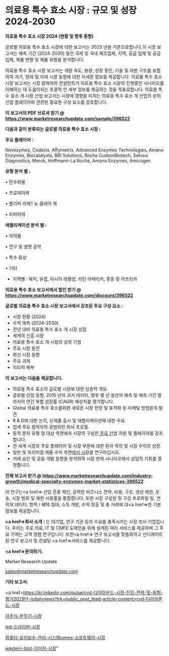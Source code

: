 # 의료용 특수 효소 시장 : 규모 및 성장 2024-2030

<strong>의료용 특수 효소 시장 2024 (현황 및 향후 동향)</strong>

글로벌 의료용 특수 효소 시장에 대한 보고서는 2023 년을 기준으로합니다.이 시장 보고서는 예측 기간 (2024-2030) 동안 국제 및 국내 제조업체, 지역, 공급 업체 및 공급 업체, 제품 변형 및 제품 유형을 분석합니다.

의료용 특수 효소 시장 보고서는 개발 속도, 용량, 성장 동인, 기술 및 자본 구조를 포함하여 과거, 현재 및 미래 시장 동향에 대한 자세한 정보를 제공합니다. 의료용 특수 효소 시장 보고서는 시장 참여자와 컨설턴트가 의료용 특수 효소 시장의 진행중인 시나리오를 이해하는 데 도움이되는 포괄적 인 세부 정보를 제공하는 것을 목표로합니다. 의료용 특수 효소 개 시장 산업 보고서는 시장에 영향을 미치는 의료용 특수 효소 개 산업의 상위 산업 플레이어와 관련된 중요한 구성 요소를 강조합니다.



<strong>이 보고서의 PDF 브로셔 받기 @ <a href=https://www.marketresearchupdate.com/sample/396522>https://www.marketresearchupdate.com/sample/396522</a></strong>



<strong>다음과 같이 분류되는 글로벌 의료용 특수 효소 시장 :</strong>



<strong>주요 플레이어 :</strong>

Novozymes, Codexis, Affymetrix, Advanced Enzymes Technologies, Amano Enzymes, Biocatalysts, BBI Solutions, Roche CustomBiotech, Sekisui Diagnostics, Merck, Hoffmann-La Roche, Amano Enzymes, Amicogen



<strong>유형 분석 별 :</strong>

• 탄수화물

• 프로테아제

• 폴리머 라제? 뉴 클레아 제

• 리파아제



<strong>애플리케이션 분석 별 :</strong>

• 의약품

• 연구 및 생명 공학

• 특수 증상

• 기타

<ul>
  <li>지역별 : 북미, 유럽, 아시아 태평양, 라틴 아메리카, 중동 및 아프리카</li>
</ul>


<strong>의료용 특수 효소 보고서에서 할인 받기 @ <a href=https://www.marketresearchupdate.com/discount/396522>https://www.marketresearchupdate.com/discount/396522</a></strong>



<strong>글로벌 의료용 특수 효소 시장 보고서에서 강조된 주요 구성 요소 :</strong>
<ul>
  <li>시장 현황 (2024)</li>
  <li>수익 예측 (2024-2030)</li>
  <li>전년 대비 의료용 특수 효소 개 시장 성장</li>
  <li>세계의 신흥 시장</li>
  <li>의료용 특수 효소 개 시장의 상위 기업</li>
  <li>주요 시장 동인</li>
  <li>최신 시장 동향</li>
  <li>주요 과제</li>
  <li>지리적 해부</li>
</ul>


<strong>이 보고서는 다음을 제공합니다.</strong>
<ul>
  <li>의료용 특수 효소의 글로벌 시장에 대한 심층적 개요.</li>
  <li>글로벌 산업 동향, 2015 년의 과거 데이터, 향후 몇 년 동안의 예측 및 예측 기간 말까지의 연간 복합 성장률 (CAGR) 예상치를 평가합니다.</li>
  <li>Global 의료용 특수 효소를위한 새로운 시장 전망 및 표적화 된 마케팅 방법론의 발견</li>
  <li>R &amp; D에 대한 논의, 신제품 출시 및 애플리케이션에 대한 수요.</li>
  <li>업계 주요 참여자의 광범위한 회사 프로필.</li>
  <li>동적 분자 유형 및 대상 측면에서 시장의 구성은<a href=> 주요 산</a>업 자원 및 플레이어를 강조합니다.</li>
  <li>전 세계 시장과 주요 플레이어 및 시장 부문에 대한 환자 역학 및 시장 수익의 성장.</li>
  <li>일반 및 프리미엄 제품 수익 측면<a href=>에서 시</a>장을 연구하십시오.</li>
  <li>거래 승인 및 공동 개발 동향을 분석하여 시장 판매 시나리오에서 상업적 기회를 결정합니다.</li>
</ul>



<strong>전체 보고서 받기 @ <a href=https://www.marketresearchupdate.com/industry-growth/medical-specialty-enzymes-market-statistices-396522>https://www.marketresearchupdate.com/industry-growth/medical-specialty-enzymes-market-statistices-396522</a></strong>

이 연구는<a href=> 산업 존중</a> 체인, 강력한 비즈니스 전략, 비용, 구조, 생성 제한, 운송, 시장 범위 및 제한 사용률을 통합합니다. 또한 시장 구성원 및 구성 프로파일 링, 연락처 데이터, 항목 / 혜택 침대, 소득 개발, 수익 창출 및 총 거래에 대<a href=>한 기본 </a>정보를 제공합니다.



<strong><a href=>회사 소</a>개 :</strong>
는 대기업, 연구 기관 등의 수요를 충족시키는 시장 조사 기업입니다. 우리는 주로 의료, IT 및 CMFE 도메인을 위해 설계된 여러 서비스를 제공하며 그 주요 기여는 고객 경험 연구입니다. 또한<a href=> 연구 보</a>고서를 맞춤화하고 신디케이트 된 연구 보고서 및 컨설팅 <a href=>서비스</a>를 제공합니다.



<strong><a href=>문의하기:</a></strong>

Market Research Update

sales@marketresearchupdate.com



<strong>기타 보고서:</strong>

<a href=https://kr.linkedin.com/pulse/cvd-다이아몬드-시장-진입-전략-및-위험-평가2029년-isdailynews?trk=public_post_feed-article-content>cvd-다이아몬드-시장</a>

<a href=https://www.linkedin.com/pulse/자주식-분무기-시장-동향-및-성장-전망-analytics-alchemy-360-analysis-xypcf/>자주식-분무기-시장</a>

<a href=https://www.linkedin.com/pulse/led-드라이버-시장-경쟁-분석-및-성장-잠재력-2029-survey-spotlight-pro-24-analysis-caprf/>led-드라이버-시장</a>

<a href=https://www.linkedin.com/pulse/컴퓨터-유지보수-관리-시스템cmms-소프트웨어-시장-규모-및-성장-2023-isdailynews-oqltf/>컴퓨터-유지보수-관리-시스템cmms-소프트웨어-시장</a>

<a href=https://www.linkedin.com/pulse/western-blot-이미저-시장-세분화-연구-및-목표-고객2030년-io3ic/>western-blot-이미저-시장</a>"
